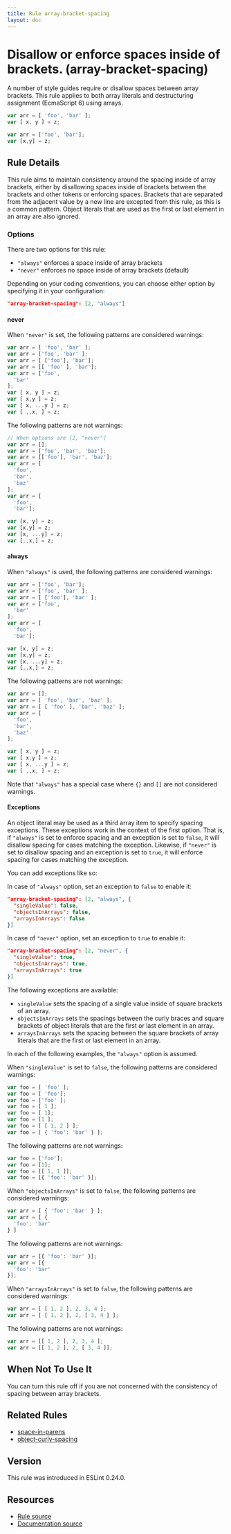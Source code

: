 ```yaml
---
title: Rule array-bracket-spacing
layout: doc
---
```

<!-- Note: No pull requests accepted for this file. See README.md in the root directory for details. -->
# Disallow or enforce spaces inside of brackets. (array-bracket-spacing)

A number of style guides require or disallow spaces between array brackets. This rule
applies to both array literals and destructuring assignment (EcmaScript 6) using arrays.

```js
var arr = [ 'foo', 'bar' ];
var [ x, y ] = z;

var arr = ['foo', 'bar'];
var [x,y] = z;
```

## Rule Details

This rule aims to maintain consistency around the spacing inside of array brackets, either by disallowing
spaces inside of brackets between the brackets and other tokens or enforcing spaces. Brackets that are
separated from the adjacent value by a new line are excepted from this rule, as this is a common pattern.
  Object literals that are used as the first or last element in an array are also ignored.

### Options

There are two options for this rule:

* `"always"` enforces a space inside of array brackets
* `"never"` enforces no space inside of array brackets (default)

Depending on your coding conventions, you can choose either option by specifying it in your configuration:

```json
"array-bracket-spacing": [2, "always"]
```

#### never

When `"never"` is set, the following patterns are considered warnings:

```js
var arr = [ 'foo', 'bar' ];
var arr = ['foo', 'bar' ];
var arr = [ ['foo'], 'bar'];
var arr = [[ 'foo' ], 'bar'];
var arr = ['foo',
  'bar'
];
var [ x, y ] = z;
var [ x,y ] = z;
var [ x, ...y ] = z;
var [ ,,x, ] = z;
```

The following patterns are not warnings:

```js
// When options are [2, "never"]
var arr = [];
var arr = ['foo', 'bar', 'baz'];
var arr = [['foo'], 'bar', 'baz'];
var arr = [
  'foo',
  'bar',
  'baz'
];
var arr = [
  'foo',
  'bar'];

var [x, y] = z;
var [x,y] = z;
var [x, ...y] = z;
var [,,x,] = z;
```

#### always

When `"always"` is used, the following patterns are considered warnings:

```js
var arr = ['foo', 'bar'];
var arr = ['foo', 'bar' ];
var arr = [ ['foo'], 'bar' ];
var arr = ['foo',
  'bar'
];
var arr = [
  'foo',
  'bar'];

var [x, y] = z;
var [x,y] = z;
var [x, ...y] = z;
var [,,x,] = z;
```

The following patterns are not warnings:

```js
var arr = [];
var arr = [ 'foo', 'bar', 'baz' ];
var arr = [ [ 'foo' ], 'bar', 'baz' ];
var arr = [
  'foo',
  'bar',
  'baz'
];

var [ x, y ] = z;
var [ x,y ] = z;
var [ x, ...y ] = z;
var [ ,,x, ] = z;
```

Note that `"always"` has a special case where `{}` and `[]` are not considered warnings.

#### Exceptions

An object literal may be used as a third array item to specify spacing exceptions. These exceptions work in the context of the first option. That is, if `"always"` is set to enforce spacing and an exception is set to `false`, it will disallow spacing for cases matching the exception. Likewise, if `"never"` is set to disallow spacing and an exception is set to `true`, it will enforce spacing for cases matching the exception.

You can add exceptions like so:

In case of `"always"` option, set an exception to `false` to enable it:

```json
"array-bracket-spacing": [2, "always", {
  "singleValue": false,
  "objectsInArrays": false,
  "arraysInArrays": false
}]
```

In case of `"never"` option, set an exception to `true` to enable it:

```json
"array-bracket-spacing": [2, "never", {
  "singleValue": true,
  "objectsInArrays": true,
  "arraysInArrays": true
}]
```

The following exceptions are available:

* `singleValue` sets the spacing of a single value inside of square brackets of an array.
* `objectsInArrays` sets the spacings between the curly braces and square brackets of object literals that are the first or last element in an array.
* `arraysInArrays` sets the spacing between the square brackets of array literals that are the first or last element in an array.

In each of the following examples, the `"always"` option is assumed.

When `"singleValue"` is set to `false`, the following patterns are considered warnings:

```js
var foo = [ 'foo' ];
var foo = [ 'foo'];
var foo = ['foo' ];
var foo = [ 1 ];
var foo = [ 1];
var foo = [1 ];
var foo = [ [ 1, 2 ] ];
var foo = [ { 'foo': 'bar' } ];
```

The following patterns are not warnings:

```js
var foo = ['foo'];
var foo = [1];
var foo = [[ 1, 1 ]];
var foo = [{ 'foo': 'bar' }];
```

When `"objectsInArrays"` is set to `false`, the following patterns are considered warnings:

```js
var arr = [ { 'foo': 'bar' } ];
var arr = [ {
  'foo': 'bar'
} ]
```

The following patterns are not warnings:

```js
var arr = [{ 'foo': 'bar' }];
var arr = [{
  'foo': 'bar'
}];
```

When `"arraysInArrays"` is set to `false`, the following patterns are considered warnings:

```js
var arr = [ [ 1, 2 ], 2, 3, 4 ];
var arr = [ [ 1, 2 ], 2, [ 3, 4 ] ];
```

The following patterns are not warnings:

```js
var arr = [[ 1, 2 ], 2, 3, 4 ];
var arr = [[ 1, 2 ], 2, [ 3, 4 ]];
```

## When Not To Use It

You can turn this rule off if you are not concerned with the consistency of spacing between array brackets.

## Related Rules

* [space-in-parens](space-in-parens)
* [object-curly-spacing](object-curly-spacing)

## Version

This rule was introduced in ESLint 0.24.0.

## Resources

* [Rule source](https://github.com/eslint/eslint/tree/master/lib/rules/array-bracket-spacing.js)
* [Documentation source](https://github.com/eslint/eslint/tree/master/docs/rules/array-bracket-spacing.md)
